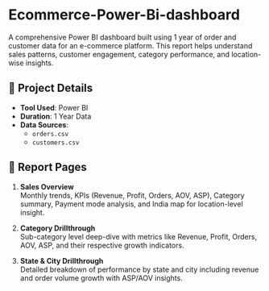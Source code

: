 # Ecommerce-Power-Bi-dashboard
A comprehensive Power BI dashboard built using 1 year of order and customer data for an e-commerce platform. This report helps understand sales patterns, customer engagement, category performance, and location-wise insights.
## 📁 Project Details

- **Tool Used**: Power BI
- **Duration**: 1 Year Data
- **Data Sources**:
  - `orders.csv`
  - `customers.csv`

## 🧩 Report Pages

1. **Sales Overview**  
   Monthly trends, KPIs (Revenue, Profit, Orders, AOV, ASP), Category summary, Payment mode analysis, and India map for location-level insight.

2. **Category Drillthrough**  
   Sub-category level deep-dive with metrics like Revenue, Profit, Orders, AOV, ASP, and their respective growth indicators.

3. **State & City Drillthrough**  
   Detailed breakdown of performance by state and city including revenue and order volume growth with ASP/AOV insights.
